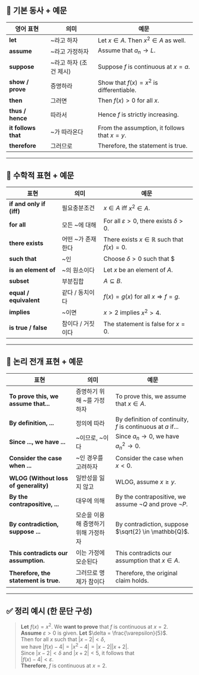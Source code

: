 ## 🔢 기본 동사 + 예문

| 영어 표현 | 의미 | 예문 |
|-----------|------|------|
| **let** | ~라고 하자 | Let $x \in A$. Then $x^2 \in A$ as well. |
| **assume** | ~라고 가정하자 | Assume that $a_n \to L$. |
| **suppose** | ~라고 하자 (조건 제시) | Suppose $f$ is continuous at $x = a$. |
| **show / prove** | 증명하라 | Show that $f(x) = x^2$ is differentiable. |
| **then** | 그러면 | Then $f(x) > 0$ for all $x$. |
| **thus / hence** | 따라서 | Hence $f$ is strictly increasing. |
| **it follows that** | ~가 따라온다 | From the assumption, it follows that $x = y$. |
| **therefore** | 그러므로 | Therefore, the statement is true. |

---

## 🧮 수학적 표현 + 예문

| 표현 | 의미 | 예문 |
|------|------|------|
| **if and only if (iff)** | 필요충분조건 | $x \in A$ iff $x^2 \in A$. |
| **for all** | 모든 ~에 대해 | For all $\varepsilon > 0$, there exists $\delta > 0$. |
| **there exists** | 어떤 ~가 존재한다 | There exists $x \in \mathbb{R}$ such that $f(x) = 0$. |
| **such that** | ~인 | Choose $\delta > 0$ such that $|x - a| < \delta \Rightarrow |f(x) - L| < \varepsilon$. |
| **is an element of** | ~의 원소이다 | Let $x$ be an element of $A$. |
| **subset** | 부분집합 | $A \subseteq B$. |
| **equal / equivalent** | 같다 / 동치이다 | $f(x) = g(x)$ for all $x \Rightarrow f = g$. |
| **implies** | ~이면 | $x > 2$ implies $x^2 > 4$. |
| **is true / false** | 참이다 / 거짓이다 | The statement is false for $x = 0$. |

---

## 🧩 논리 전개 표현 + 예문

| 표현 | 의미 | 예문 |
|------|------|------|
| **To prove this, we assume that...** | 증명하기 위해 ~를 가정하자 | To prove this, we assume that $x \in A$. |
| **By definition, ...** | 정의에 따라 | By definition of continuity, $f$ is continuous at $a$ if... |
| **Since ..., we have ...** | ~이므로, ~이다 | Since $a_n \to 0$, we have $a_n^2 \to 0$. |
| **Consider the case when ...** | ~인 경우를 고려하자 | Consider the case when $x < 0$. |
| **WLOG (Without loss of generality)** | 일반성을 잃지 않고 | WLOG, assume $x \ge y$. |
| **By the contrapositive, ...** | 대우에 의해 | By the contrapositive, we assume $\neg Q$ and prove $\neg P$. |
| **By contradiction, suppose ...** | 모순을 이용해 증명하기 위해 가정하자 | By contradiction, suppose $\sqrt{2} \in \mathbb{Q}$. |
| **This contradicts our assumption.** | 이는 가정에 모순된다 | This contradicts our assumption that $x \in A$. |
| **Therefore, the statement is true.** | 그러므로 명제가 참이다 | Therefore, the original claim holds. |

---

## ✅ 정리 예시 (한 문단 구성)

> **Let** $f(x) = x^2$. We **want to prove** that $f$ is continuous at $x = 2$.  
> **Assume** $\varepsilon > 0$ is given. **Let** $\delta = \frac{\varepsilon}{5}$.  
> Then for all $x$ such that $|x - 2| < \delta$,  
> we have $|f(x) - 4| = |x^2 - 4| = |x - 2||x + 2|$.  
> Since $|x - 2| < \delta$ and $|x + 2| < 5$, it follows that  
> $|f(x) - 4| < \varepsilon$.  
> **Therefore**, $f$ is continuous at $x = 2$.